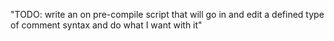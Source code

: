 "TODO: write an on pre-compile script that will go in and edit a defined type of comment syntax and do what I want with it" 
